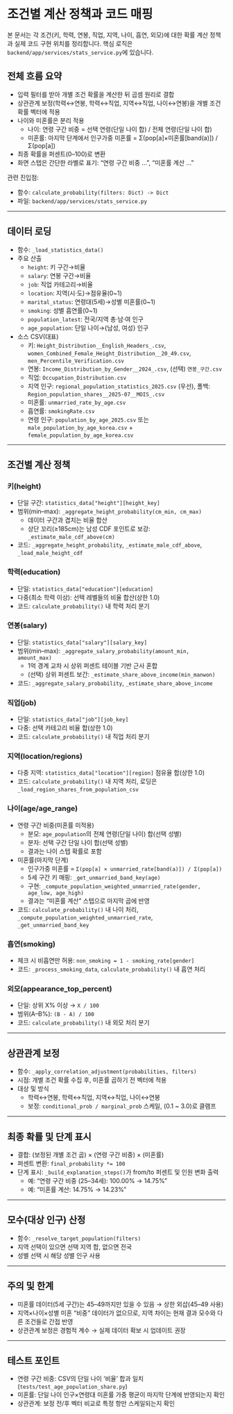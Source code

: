 # 조건별 계산 정책과 코드 매핑

본 문서는 각 조건(키, 학력, 연봉, 직업, 지역, 나이, 흡연, 외모)에 대한 확률 계산 정책과 실제 코드 구현 위치를 정리합니다. 핵심 로직은 `backend/app/services/stats_service.py`에 있습니다.

## 전체 흐름 요약
- 입력 필터를 받아 개별 조건 확률을 계산한 뒤 곱셈 원리로 결합
- 상관관계 보정(학력↔연봉, 학력↔직업, 지역↔직업, 나이↔연봉)을 개별 조건 확률 벡터에 적용
- 나이와 미혼률은 분리 적용
  - 나이: 연령 구간 비중 = 선택 연령(단일 나이 합) / 전체 연령(단일 나이 합)
  - 미혼률: 마지막 단계에서 인구가중 미혼률 = Σ(pop[a]×미혼률[band(a)]) / Σ(pop[a])
- 최종 확률을 퍼센트(0–100)로 변환
- 화면 스텝은 간단한 라벨로 표기: “연령 구간 비중 …”, “미혼률 계산 …”

관련 진입점:
- 함수: `calculate_probability(filters: Dict) -> Dict`
- 파일: `backend/app/services/stats_service.py`

---

## 데이터 로딩
- 함수: `_load_statistics_data()`
- 주요 산출
  - `height`: 키 구간→비율
  - `salary`: 연봉 구간→비율
  - `job`: 직업 카테고리→비율
  - `location`: 지역(시·도)→점유율(0~1)
  - `marital_status`: 연령대(5세)→성별 미혼률(0~1)
  - `smoking`: 성별 흡연률(0~1)
  - `population_latest`: 전국/지역 총·남·여 인구
  - `age_population`: 단일 나이→{남성, 여성} 인구
- 소스 CSV(대표)
  - 키: `Height_Distribution__English_Headers_.csv`, `women_Combined_Female_Height_Distribution__20_49.csv`, `men_Percentile_Verification.csv`
  - 연봉: `Income_Distribution_by_Gender__2024_.csv`, (선택) `연봉_구간.csv`
  - 직업: `Occupation_Distribution.csv`
  - 지역 인구: `regional_population_statistics_2025.csv` (우선), 폴백: `Region_population_shares__2025-07__MOIS_.csv`
  - 미혼률: `unmarried_rate_by_age.csv`
  - 흡연률: `smokingRate.csv`
  - 연령 인구: `population_by_age_2025.csv` 또는 `male_population_by_age_korea.csv` + `female_population_by_age_korea.csv`

---

## 조건별 계산 정책

### 키(height)
- 단일 구간: `statistics_data["height"][height_key]`
- 범위(min–max): `_aggregate_height_probability(cm_min, cm_max)`
  - 데이터 구간과 겹치는 비율 합산
  - 상단 꼬리(≥185cm)는 남성 CDF 포인트로 보강: `_estimate_male_cdf_above(cm)`
- 코드: `_aggregate_height_probability`, `_estimate_male_cdf_above`, `_load_male_height_cdf`

### 학력(education)
- 단일: `statistics_data["education"][education]`
- 다중(최소 학력 이상): 선택 레벨들의 비율 합산(상한 1.0)
- 코드: `calculate_probability()` 내 학력 처리 분기

### 연봉(salary)
- 단일: `statistics_data["salary"][salary_key]`
- 범위(min–max): `_aggregate_salary_probability(amount_min, amount_max)`
  - 1억 경계 교차 시 상위 퍼센트 테이블 기반 근사 혼합
  - (선택) 상위 퍼센트 보간: `_estimate_share_above_income(min_manwon)`
- 코드: `_aggregate_salary_probability`, `_estimate_share_above_income`

### 직업(job)
- 단일: `statistics_data["job"][job_key]`
- 다중: 선택 카테고리 비율 합(상한 1.0)
- 코드: `calculate_probability()` 내 직업 처리 분기

### 지역(location/regions)
- 다중 지역: `statistics_data["location"][region]` 점유율 합(상한 1.0)
- 코드: `calculate_probability()` 내 지역 처리, 로딩은 `_load_region_shares_from_population_csv`

### 나이(age/age_range)
- 연령 구간 비중(미혼률 미적용)
  - 분모: `age_population`의 전체 연령(단일 나이) 합(선택 성별)
  - 분자: 선택 구간 단일 나이 합(선택 성별)
  - 결과는 나이 스텝 확률로 포함
- 미혼률(마지막 단계)
  - 인구가중 미혼률 = `Σ(pop[a] × unmarried_rate[band(a)]) / Σ(pop[a])`
  - 5세 구간 키 매핑: `_get_unmarried_band_key(age)`
  - 구현: `_compute_population_weighted_unmarried_rate(gender, age_low, age_high)`
  - 결과는 “미혼률 계산” 스텝으로 마지막 곱에 반영
- 코드: `calculate_probability()` 내 나이 처리, `_compute_population_weighted_unmarried_rate`, `_get_unmarried_band_key`

### 흡연(smoking)
- 체크 시 비흡연만 허용: `non_smoking = 1 - smoking_rate[gender]`
- 코드: `_process_smoking_data`, `calculate_probability()` 내 흡연 처리

### 외모(appearance_top_percent)
- 단일: 상위 X% 이상 → `X / 100`
- 범위(A–B%): `(B - A) / 100`
- 코드: `calculate_probability()` 내 외모 처리 분기

---

## 상관관계 보정
- 함수: `_apply_correlation_adjustment(probabilities, filters)`
- 시점: 개별 조건 확률 수집 후, 미혼률 곱하기 전 벡터에 적용
- 대상 및 방식
  - 학력↔연봉, 학력↔직업, 지역↔직업, 나이↔연봉
  - 보정: `conditional_prob / marginal_prob` 스케일, (0.1 ~ 3.0)로 클램프

---

## 최종 확률 및 단계 표시
- 결합: (보정된 개별 조건 곱) × (연령 구간 비중) × (미혼률)
- 퍼센트 변환: `final_probability *= 100`
- 단계 표시: `_build_explanation_steps()`가 from/to 퍼센트 및 인원 변화 출력
  - 예: “연령 구간 비중 (25–34세): 100.00% → 14.75%”
  - 예: “미혼률 계산: 14.75% → 14.23%”

---

## 모수(대상 인구) 산정
- 함수: `_resolve_target_population(filters)`
- 지역 선택이 있으면 선택 지역 합, 없으면 전국
- 성별 선택 시 해당 성별 인구 사용

---

## 주의 및 한계
- 미혼률 데이터(5세 구간)는 45–49까지만 있을 수 있음 → 상한 외삽(45–49 사용)
- 지역×나이×성별 미혼 “비중” 데이터가 없으므로, 지역 차이는 현재 결과 모수와 다른 조건들로 간접 반영
- 상관관계 보정은 경험적 계수 → 실제 데이터 확보 시 업데이트 권장

---

## 테스트 포인트
- 연령 구간 비중: CSV의 단일 나이 ‘비율’ 합과 일치 (`tests/test_age_population_share.py`)
- 미혼률: 단일 나이 인구×연령대 미혼률 가중 평균이 마지막 단계에 반영되는지 확인
- 상관관계: 보정 전/후 벡터 비교로 특정 항만 스케일되는지 확인
